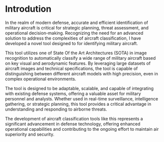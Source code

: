 # Introdution
In the realm of modern defense, accurate and efficient identification of military aircraft is critical for strategic planning, threat assessment, and operational decision-making. Recognizing the need for an advanced solution to address the complexities of aircraft classification, I have developed a novel tool designed to for identifying military aircraft.

This tool utilizes one of State Of the Art Architectures (SOTA)  in image recognition to automatically classify a wide range of military aircraft based on key visual and aerodynamic features. By leveraging large datasets of aircraft images and technical specifications, the tool is capable of distinguishing between different aircraft models with high precision, even in complex operational environments.

The tool is designed to be adaptable, scalable, and capable of integrating with existing defense systems, offering a valuable asset for military personnel and analysts. Whether used in real-time surveillance, intelligence gathering, or strategic planning, this tool provides a critical advantage in understanding and responding to airborne threats.

The development of  aircraft classification tools like this represents a significant advancement in defense technology, offering enhanced operational capabilities and contributing to the ongoing effort to maintain air superiority and security.

